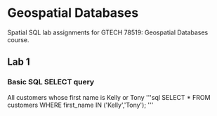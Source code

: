 # Geospatial Databases
 Spatial SQL lab assignments for GTECH 78519: Geospatial Databases course.

## Lab 1
### Basic SQL SELECT query

All customers whose first name is Kelly or Tony
'''sql
SELECT * FROM customers WHERE first_name IN ('Kelly','Tony');
'''